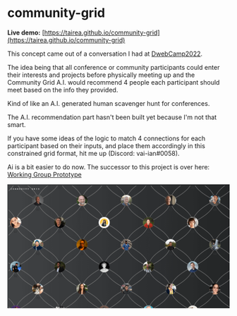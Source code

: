 # community-grid

**Live demo:** [https://tairea.github.io/community-grid](https://tairea.github.io/community-grid)

This concept came out of a conversation I had at [DwebCamp2022](https://dwebcamp.org/people/).

The idea being that all conference or community participants could enter their interests and projects before physically meeting up and the Community Grid A.I. would recommend 4 people each participant should meet based on the info they provided.

Kind of like an A.I. generated human scavenger hunt for conferences.

The A.I. recommendation part hasn't been built yet because I'm not that smart.

If you have some ideas of the logic to match 4 connections for each participant based on their inputs, and place them accordingly in this constrained grid format, hit me up (Discord: vai-ian#0058).

Ai is a bit easier to do now. The successor to this project is over here: [Working Group Prototype](https://github.com/tairea/working-group-cytoscape)

![screenshot](./screenshot.png)
